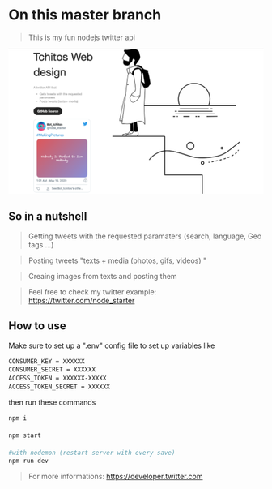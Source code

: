 # On this master branch 

> This is my fun nodejs twitter api 

![](public/home.png)


## So in a nutshell

  > Getting tweets with the requested paramaters (search, language, Geo tags ...) 

  > Posting tweets "texts + media (photos, gifs, videos) "

  > Creaing images from texts and posting them

> Feel free to check my twitter example:  https://twitter.com/node_starter


## How to use
  
  Make sure to set up a ".env" config file to set up variables like 
  
    
```bash
CONSUMER_KEY = XXXXXX
CONSUMER_SECRET = XXXXXX
ACCESS_TOKEN = XXXXXX-XXXXX
ACCESS_TOKEN_SECRET = XXXXXX
```
  then run these commands 
  
```bash
npm i

npm start

#with nodemon (restart server with every save)
npm run dev

```


> For more informations: https://developer.twitter.com
